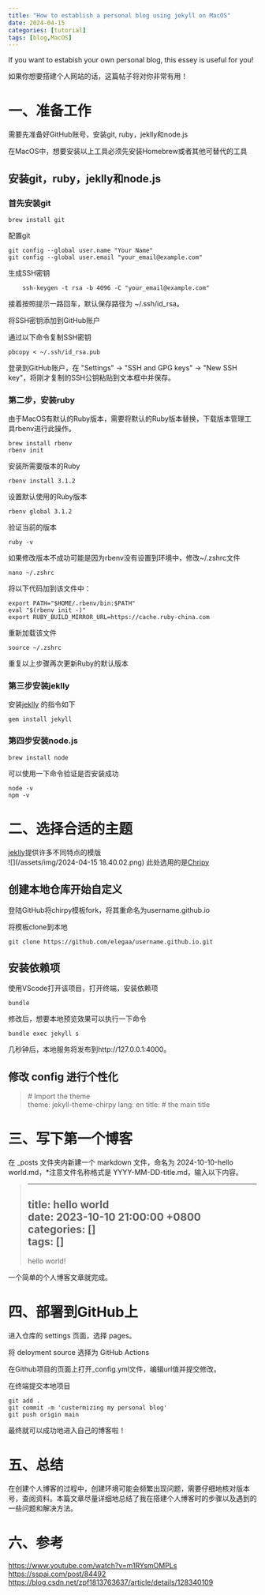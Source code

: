 ```yaml
---
title: "How to establish a personal blog using jekyll on MacOS"
date: 2024-04-15
categories: [tutorial]
tags: [blog,MacOS]
---
```


If you want to estabish your own personal blog, this essey is useful for you!  

如果你想要搭建个人网站的话，这篇帖子将对你非常有用！

# 一、准备工作

需要先准备好GitHub账号，安装git, ruby，jeklly和node.js  

在MacOS中，想要安装以上工具必须先安装Homebrew或者其他可替代的工具

## 安装git，ruby，jeklly和node.js
### 首先安装git

    brew install git

    
配置git  

```
git config --global user.name "Your Name"
git config --global user.email "your_email@example.com"
```
生成SSH密钥  

```
    ssh-keygen -t rsa -b 4096 -C "your_email@example.com"
```
接着按照提示一路回车，默认保存路径为 ~/.ssh/id_rsa。  

将SSH密钥添加到GitHub账户  

通过以下命令复制SSH密钥  

```
pbcopy < ~/.ssh/id_rsa.pub
```
登录到GitHub账户，在 "Settings" -> "SSH and GPG keys" -> "New SSH key"，将刚才复制的SSH公钥粘贴到文本框中并保存。  


### 第二步，安装ruby

由于MacOS有默认的Ruby版本，需要将默认的Ruby版本替换，下载版本管理工具rbenv进行此操作。
```
brew install rbenv
rbenv init
```
安装所需要版本的Ruby
```
rbenv install 3.1.2
```
设置默认使用的Ruby版本
```
rbenv global 3.1.2
```
验证当前的版本
```
ruby -v
```

如果修改版本不成功可能是因为rbenv没有设置到环境中，修改~/.zshrc文件
```
nano ~/.zshrc
```
将以下代码加到该文件中：
```
export PATH="$HOME/.rbenv/bin:$PATH"
eval "$(rbenv init -)"
export RUBY_BUILD_MIRROR_URL=https://cache.ruby-china.com
```
重新加载该文件
```
source ~/.zshrc
```
重复以上步骤再次更新Ruby的默认版本

### 第三步安装jeklly

安装[jeklly](https://jekyllrb.com/docs/continuous-integration/github-actions/) 的指令如下
```
gem install jekyll
```

### 第四步安装node.js

```
brew install node
```
可以使用一下命令验证是否安装成功
```
node -v
npm -v
```

# 二、选择合适的主题

[jeklly](https://jekyllthemes.org/)提供许多不同特点的模版  
![](/assets/img/2024-04-15 18.40.02.png)
此处选用的是[Chripy](https://chirpy.cotes.page/posts/getting-started/)



## 创建本地仓库开始自定义

登陆GitHub将chirpy模板fork，将其重命名为username.github.io


将模板clone到本地
```
git clone https://github.com/elegaa/username.github.io.git
```



## 安装依赖项

使用VScode打开该项目，打开终端，安装依赖项  
```
bundle
```
修改后，想要本地预览效果可以执行一下命令
```
bundle exec jekyll s
```
几秒钟后，本地服务将发布到http://127.0.0.1:4000。

## 修改 config 进行个性化  

> \# Import the theme  
> theme: jekyll-theme-chirpy
> lang: en
> title:  # the main title
  

# 三、写下第一个博客
在 _posts 文件夹内新建一个 markdown 文件，命名为 2024-10-10-hello world.md，*注意文件名称格式是 YYYY-MM-DD-title.md，输入以下内容。  

> ---  
> title: hello world  
> date: 2023-10-10 21:00:00 +0800  
> categories: []  
> tags: []  
> ---  
>
> hello world!  

一个简单的个人博客文章就完成。  

# 四、部署到GitHub上
进入仓库的 settings 页面，选择 pages。  

将 deloyment source 选择为 GitHub Actions  

在Github项目的页面上打开_config.yml文件，编辑url值并提交修改。  

在终端提交本地项目
~~~
git add .
git commit -m 'custermizing my personal blog'
git push origin main
~~~

最终就可以成功地进入自己的博客啦！

# 五、总结
在创建个人博客的过程中，创建环境可能会频繁出现问题，需要仔细地核对版本号，查阅资料。本篇文章尽量详细地总结了我在搭建个人博客时的步骤以及遇到的一些问题和解决方法。

# 六、参考
https://www.youtube.com/watch?v=m1RYsmOMPLs  
https://sspai.com/post/84492  
https://blog.csdn.net/zpf1813763637/article/details/128340109